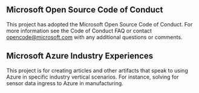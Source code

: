 ## Microsoft Open Source Code of Conduct

This project has adopted the Microsoft Open Source Code of Conduct. For more information see the Code of Conduct FAQ or contact opencode@microsoft.com with any additional questions or comments.

## Microsoft Azure Industry Experiences

This project is for creating articles and other artifacts that speak to using Azure in specific industry vertical scenarios. For instance, solving for sensor data ingress to Azure in manufacturing.
